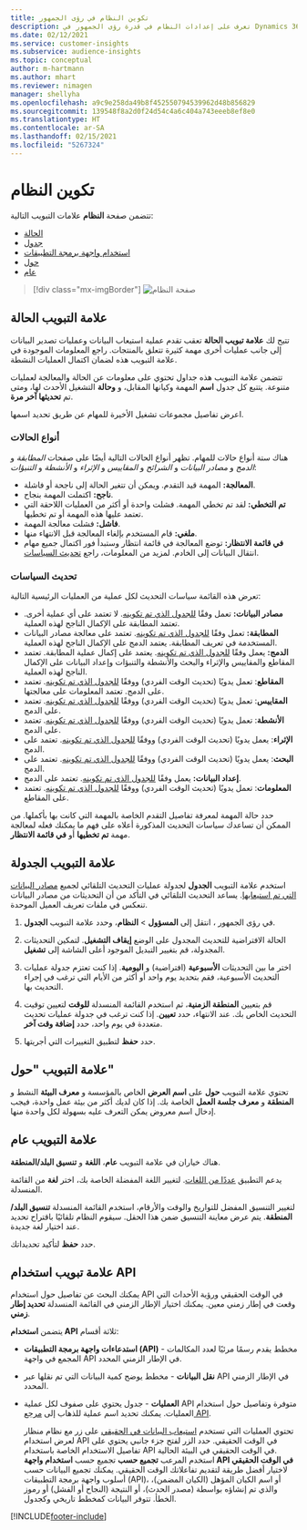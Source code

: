 ```yaml
---
title: تكوين النظام في رؤى الجمهور
description: تعرف على إعدادات النظام في قدرة رؤى الجمهور في Dynamics 365 Customer Insights.
ms.date: 02/12/2021
ms.service: customer-insights
ms.subservice: audience-insights
ms.topic: conceptual
author: m-hartmann
ms.author: mhart
ms.reviewer: nimagen
manager: shellyha
ms.openlocfilehash: a9c9e258da49b8f452550794539962d48b856829
ms.sourcegitcommit: 139548f8a2d0f24d54c4a6c404a743eeeb8ef8e0
ms.translationtype: HT
ms.contentlocale: ar-SA
ms.lasthandoff: 02/15/2021
ms.locfileid: "5267324"
---
```

# <a name="system-configuration"></a>تكوين النظام

تتضمن صفحة **النظام** علامات التبويب التالية:
- [‏الحالة](#status-tab)
- [جدول](#schedule-tab)
- [استخدام واجهة برمجة التطبيقات](#api-usage-tab)
- [حول](#about-tab)
- [عام ](#general-tab)

> [!div class="mx-imgBorder"]
> ![صفحة النظام](media/system-tabs.png "صفحة النظام")

## <a name="status-tab"></a>علامة التبويب الحالة

تتيح لك **علامة تبويب الحالة** تعقب تقدم عملية استيعاب البيانات وعمليات تصدير البيانات إلى جانب عمليات أخرى مهمة كثيرة تتعلق بالمنتجات. راجع المعلومات الموجودة في علامة التبويب هذه لضمان اكتمال العمليات النشطة.

تتضمن علامة التبويب هذه جداول تحتوي على معلومات عن الحالة والمعالجة لعمليات متنوعة. يتتبع كل جدول **اسم** المهمة وكيانها المقابل، و **وحالة** التشغيل الأحدث لها، ومتى تم **تحديثها آخر مرة**.

اعرض تفاصيل مجموعات تشغيل الأخيرة للمهام عن طريق تحديد اسمها.

### <a name="status-types"></a>أنواع الحالات

هناك ستة أنواع حالات للمهام. تظهر أنواع الحالات التالية أيضًا على صفحات *المطابقة* و *الدمج* و *مصادر البيانات* و *الشرائح* و *المقاييس* و *الإثراء* و *الأنشطة* و *التنبؤات*:

- **المعالجة:** المهمة قيد التقدم. ويمكن أن تتغير الحالة إلى ناجحة أو فاشلة.
- **ناجح:** اكتملت المهمة بنجاح.
- **تم التخطي:** لقد تم تخطي المهمة. فشلت واحدة أو أكثر من العمليات اللاحقة التي تعتمد عليها هذه المهمة أو تم تخطيها.
- **فاشل:** فشلت معالجة المهمة.
- **ملغي:** قام المستخدم بإلغاء المعالجة قبل الانتهاء منها.
- **في قائمة الانتظار:** توضع المعالجة في قائمة انتظار وستبدأ فور اكتمال جميع مهام انتقال البيانات إلى الخادم‬. لمزيد من المعلومات، راجع [تحديث السياسات](#refresh-policies).

### <a name="refresh-policies"></a>تحديث السياسات

تعرض هذه القائمة سياسات التحديث لكل عملية من العمليات الرئيسية التالية:

- **مصادر البيانات:** تعمل وفقًا [للجدول الذي تم تكوينه](#schedule-tab). لا تعتمد على أي عملية أخرى. تعتمد المطابقة على الإكمال الناجح لهذه العملية.
- **المطابقة:** تعمل وفقًا [للجدول الذي تم تكوينه](#schedule-tab). تعتمد على معالجة مصادر البيانات المستخدمة في تعريف المطابقة. يعتمد الدمج على الإكمال الناجح لهذه العملية.
- **الدمج:** يعمل وفقًا [للجدول الذي تم تكوينه](#schedule-tab). يعتمد على إكمال عملية المطابقة. تعتمد المقاطع والمقاييس والإثراء والبحث والأنشطة والتنبؤات وإعداد البيانات على الإكمال الناجح لهذه العملية.
- **المقاطع**: تعمل يدويًا (تحديث الوقت الفردي) ووفقًا [للجدول الذي تم تكوينه](#schedule-tab). تعتمد على الدمج. تعتمد المعلومات على معالجتها.
- **المقاييس**: تعمل يدويًا (تحديث الوقت الفردي) ووفقًا [للجدول الذي تم تكوينه](#schedule-tab). تعتمد على الدمج.
- **الأنشطة**: تعمل يدويًا (تحديث الوقت الفردي) ووفقًا [للجدول الذي تم تكوينه](#schedule-tab). تعتمد على الدمج.
- **الإثراء**: يعمل يدويًا (تحديث الوقت الفردي) ووفقًا [للجدول الذي تم تكوينه](#schedule-tab). تعتمد على الدمج.
- **البحث**: يعمل يدويًا (تحديث الوقت الفردي) ووفقًا [للجدول الذي تم تكوينه](#schedule-tab). تعتمد على الدمج.
- **إعداد البيانات:** يعمل وفقًا [للجدول الذي تم تكوينه](#schedule-tab). تعتمد على الدمج.
- **المعلومات**: تعمل يدويًا (تحديث الوقت الفردي) ووفقًا [للجدول الذي تم تكوينه](#schedule-tab). تعتمد على المقاطع.

حدد حالة المهمة لمعرفة تفاصيل التقدم الخاصة بالمهمة التي كانت بها بأكملها. من الممكن أن تساعدك سياسات التحديث المذكورة أعلاه على فهم ما يمكنك فعله لمعالجة مهمة **تم تخطيها** أو **في قائمة الانتظار**.

## <a name="schedule-tab"></a>علامة التبويب الجدولة

استخدم علامة التبويب **الجدول** لجدولة عمليات التحديث التلقائي لجميع [مصادر البيانات التي تم استيعابها](data-sources.md). يساعد التحديث التلقائي في التأكد من أن التحديثات من مصادر البيانات تنعكس في ملفات تعريف العميل الموحدة.

1. في رؤى الجمهور ، انتقل إلى **المسؤول** > **النظام**، وحدد علامة التبويب **الجدول**.

2. الحالة الافتراضية للتحديث المجدول على الوضع **إيقاف التشغيل**. لتمكين التحديثات المجدولة، قم بتغيير التبديل الموجود أعلى الشاشة إلى **تشغيل**.

3. اختر ما بين التحديثات **الأسبوعية** (افتراضية) و **اليومية**. إذا كنت تعتزم جدولة عمليات التحديث الأسبوعية، فقم بتحديد يوم واحد أو أكثر من الأيام التي ترغب في إجراء التحديث بها.

4. قم بتعيين **المنطقة الزمنية**، ثم استخدم القائمة المنسدلة **للوقت** لتعيين توقيت التحديث الخاص بك. عند الانتهاء، حدد **تعيين**. إذا كنت ترغب في جدولة عمليات تحديث متعددة في يوم واحد، حدد **إضافة وقت آخر**.

5. حدد **حفظ** لتطبيق التغييرات التي أجريتها.

## <a name="about-tab"></a>علامة التبويب "حول"

تحتوي علامة التبويب **حول** على **اسم العرض** الخاص بالمؤسسة و **معرف البيئة** النشط و **المنطقة** و **معرف جلسة العمل** الخاصة بك. إذا كان لديك أكثر من بيئة عمل واحدة، فيجب إدخال اسم معروض يمكن التعرف عليه بسهولة لكل واحدة منها.

## <a name="general-tab"></a>علامة التبويب عام

هناك خياران في علامة التبويب **عام**،  **اللغة** و **‏‫تنسيق البلد/المنطقة‬**.

يدعم التطبيق [عددًا من اللغات](supported-languages.md). لتغيير اللغة المفضلة الخاصة بك، اختر **لغة** من القائمة المنسدلة.

لتغيير التنسيق المفضل للتواريخ والوقت والأرقام، استخدم القائمة المنسدلة **تنسيق البلد/المنطقة**. يتم عرض معاينة التنسيق ضمن هذا الحقل. سيقوم النظام تلقائيًا باقتراح تحديد عند اختيار لغة جديدة.

حدد **حفظ** لتأكيد تحديداتك.

## <a name="api-usage-tab"></a>علامة تبويب استخدام API

يمكنك البحث عن تفاصيل حول استخدام API في الوقت الحقيقي ورؤية الأحداث التي وقعت في إطار زمني معين. يمكنك اختيار الإطار الزمني في القائمة المنسدلة **تحديد إطار زمني**. 

يتضمن **استخدام API** ثلاثة أقسام: 
- **استدعاءات واجهة برمجة التطبيقات (API)‬** - مخطط يقدم رسمًا مرئيًا لعدد المكالمات المجمع في واجهة API في الإطار الزمني المحدد.

- **نقل البيانات** - مخطط يوضح كمية البيانات التي تم نقلها عبر API في الإطار الزمني المحدد.

-  **العمليات** - جدول يحتوي على صفوف لكل عملية API متوفرة وتفاصيل حول استخدام العمليات. يمكنك تحديد اسم عملية للذهاب إلى [مرجع API](https://developer.ci.ai.dynamics.com/api-details#api=CustomerInsights&operation=Get-all-instances).

   تحتوي العمليات التي تستخدم [استيعاب البيانات في الحقيقي](real-time-data-ingestion.md) على زر مع نظام منظار لعرض استخدام API في الوقت الحقيقي. حدد الزر لفتح جزء جانبي يحتوي على تفاصيل الاستخدام الخاصة باستخدام API في الوقت الحقيقي في البيئة الحالية.   
   استخدم المرعب **تجميع حسب** تجميع حسب **استخدام واجهة API في الوقت الحقيقي** لاختيار أفضل طريقة لتقديم تفاعلاتك الوقت الحقيقي. يمكنك تجميع البيانات حسب أسلوب واجهة برمجة التطبيقات (API)، أو اسم الكيان المؤهل (الكيان المضمن)، والذي تم إنشاؤه بواسطة (مصدر الحدث)، أو النتيجة (النجاح أو الفشل) أو رموز الخطأ. تتوفر البيانات كمخطط تاريخي وكجدول.


[!INCLUDE[footer-include](../includes/footer-banner.md)]